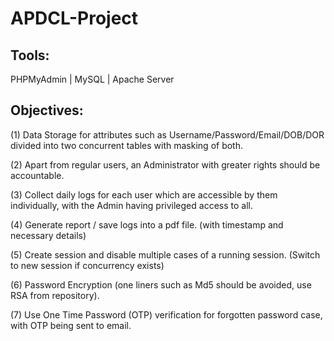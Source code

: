 # APDCL-Project

Tools: 
-------
PHPMyAdmin | MySQL | Apache Server

Objectives:
-------
(1) Data Storage for attributes such as Username/Password/Email/DOB/DOR divided into two concurrent tables with masking of both.

(2) Apart from regular users, an Administrator with greater rights should be accountable.

(3) Collect daily logs for each user which are accessible by them individually, with the Admin having privileged access to all.

(4) Generate report / save logs into a pdf file. (with timestamp and necessary details)

(5) Create session and disable multiple cases of a running session. (Switch to new session if concurrency exists)

(6) Password Encryption (one liners such as Md5 should be avoided, use RSA from repository).

(7) Use One Time Password (OTP) verification for forgotten password case, with OTP being sent to email.
